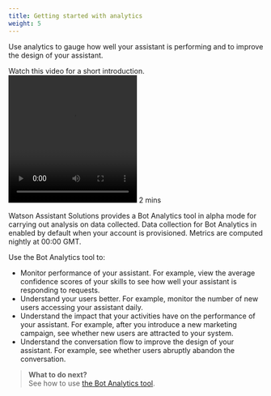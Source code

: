```yaml
---
title: Getting started with analytics
weight: 5
---
```


Use analytics to gauge how well your assistant is performing and to improve the design of your assistant.

Watch this video for a short introduction.</br>
<video width="254" height="252" controls>
  <source src="{{site.baseurl}}/analytics_tool.mp4" type="video/mp4">
</video>
2 mins
</br>

Watson Assistant Solutions provides a Bot Analytics tool in alpha mode for carrying out analysis on data collected.  Data collection for Bot Analytics in enabled by default when your account is provisioned. Metrics are computed nightly at 00:00 GMT.

Use the Bot Analytics tool to:

- Monitor performance of your assistant.  For example, view the average confidence scores of your skills to see how well your assistant is responding to requests.
- Understand your users better.  For example, monitor the number of new users accessing your assistant daily.
- Understand the impact that your activities have on the performance of your assistant.  For example, after you introduce a new marketing campaign, see whether new users are attracted to your system.
- Understand the conversation flow to improve the design of your assistant.  For example, see whether users abruptly abandon the conversation.


> **What to do next?**<br>
See how to use [the Bot Analytics tool]({{site.baseurl}}/analytics/bot_analytics_tool).